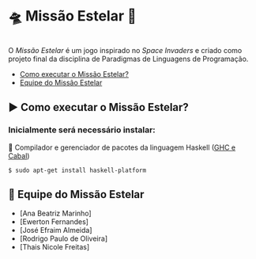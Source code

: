 
# :flying_saucer: Missão Estelar :space_invader:
<p align=center>
  <img width=350 Haskell="./bmps/nave.bmp"/> 
</p>

O *Missão Estelar* é um jogo inspirado no *Space Invaders* e criado como projeto final da disciplina de Paradigmas de Linguagens de Programação.

- [Como executar o Missão Estelar?](#arrow_forward-como-executar-o-Missao-Estelar)
- [Equipe do Missão Estelar](#pushpin-equipe-do-Missao-Estelar)

## :arrow_forward: Como executar o Missão Estelar?
 
### Inicialmente será necessário instalar: 

:arrows_counterclockwise: Compilador e gerenciador de pacotes da linguagem Haskell ([GHC e Cabal](https://www.haskell.org/platform/linux.html))

  ```
  $ sudo apt-get install haskell-platform 
  ```

## :pushpin: Equipe do Missão Estelar

- [Ana Beatriz Marinho]
- [Ewerton Fernandes]
- [José Efraim Almeida]
- [Rodrigo Paulo de Oliveira]
- [Thais Nicole Freitas]
